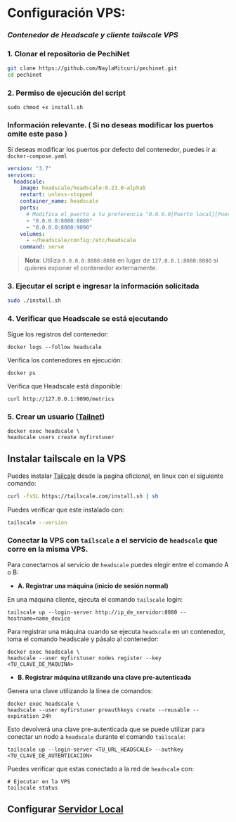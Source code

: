 # Configuración VPS:

### *Contenedor de Headscale y cliente tailscale VPS*

### 1. Clonar el repositorio de PechiNet

```bash
git clone https://github.com/NaylaMitcuri/pechinet.git
cd pechinet
```

### 2. Permiso de ejecución del script

```shell
sudo chmod +x install.sh
```

### Información relevante. ( Si no deseas modificar los puertos omite este paso )

Si deseas modificar los puertos por defecto del contenedor, puedes ir a: `docker-compose.yaml`

```yaml
version: "3.7"
services:
  headscale:
    image: headscale/headscale:0.23.0-alpha5
    restart: unless-stopped
    container_name: headscale
    ports:
      # Modifica el puerto a tu preferencia "0.0.0.0[Puerto local][Puerto del contenedor]"
      - "0.0.0.0:8080:8080"
      - "0.0.0.0:8080:9090"
    volumes:
      - ~/headscale/config:/etc/headscale
    command: serve
```

> **Nota**: Utiliza `0.0.0.0:8080:8080` en lugar de `127.0.0.1:8080:8080` si quieres exponer el contenedor externamente.

### 3. Ejecutar el script e ingresar la información solicitada

```bash
sudo ./install.sh
```

### 4. Verificar que Headscale se está ejecutando

Sigue los registros del contenedor:

```shell
docker logs --follow headscale
```

Verifica los contenedores en ejecución:

```shell
docker ps
```

Verifica que Headscale está disponible:

```shell
curl http://127.0.0.1:9090/metrics
```

### 5. Crear un usuario ([Tailnet](https://tailscale.com/kb/1136/tailnet/))

```shell
docker exec headscale \
headscale users create myfirstuser
```
## Instalar tailscale en la VPS

Puedes instalar [Tailcale](https://tailscale.com/) desde la pagina oficional, en linux con el siguiente comando:

```bash
curl -fsSL https://tailscale.com/install.sh | sh
```
Puedes verificar que este instalado con:

```bash
tailscale --version
```

### Conectar la VPS con `tailscale` a el servicio de `headscale` que corre en la misma VPS.

Para conectarnos al servicio de `headscale` puedes elegir entre el comando A o B:

- **A. Registrar una máquina (inicio de sesión normal)**

En una máquina cliente, ejecuta el comando `tailscale` login:

```shell
tailscale up --login-server http://ip_de_servidor:8080 --hostname=name_device
```

Para registrar una máquina cuando se ejecuta `headscale` en un contenedor, toma el comando headscale y pásalo al contenedor:

```shell
docker exec headscale \
headscale --user myfirstuser nodes register --key <TU_CLAVE_DE_MAQUINA>
```

- **B. Registrar máquina utilizando una clave pre-autenticada**

Genera una clave utilizando la línea de comandos:

```shell
docker exec headscale \
headscale --user myfirstuser preauthkeys create --reusable --expiration 24h
```

Esto devolverá una clave pre-autenticada que se puede utilizar para conectar un nodo a `headscale` durante el comando `tailscale`:

```shell
tailscale up --login-server <TU_URL_HEADSCALE> --authkey <TU_CLAVE_DE_AUTENTICACION>
```
Puedes verificar que estas conectado a la red de `headscale` con:

```shell
# Ejecutar en la VPS
tailscale status
```

## Configurar [Servidor Local](/config_local.md)
